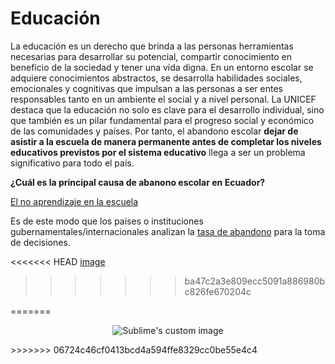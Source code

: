 # Educación  

La educación es un derecho que brinda a las personas herramientas necesarias para desarrollar su potencial, compartir conocimiento en beneficio de la sociedad y tener una vida digna. En un entorno escolar se adquiere conocimientos abstractos, se desarrolla habilidades sociales, emocionales y cognitivas que impulsan a las personas a ser entes responsables tanto en un ambiente el social y a nivel personal. La UNICEF destaca que la educación no solo es clave para el desarrollo individual, sino que también es un pilar fundamental para el progreso social y económico de las comunidades y países. Por tanto, el abandono escolar **dejar de asistir a la escuela de manera permanente antes de completar los niveles educativos previstos por el sistema educativo** llega a ser un problema significativo para todo el país.


**¿Cuál es la principal causa de abanono escolar en Ecuador?**

[El no aprendizaje en la escuela](Texto.md)

Es de este modo que los países o instituciones gubernamentales/internacionales analizan la [tasa de abandono](https://github.com/Mariuxi17/Proyecto_final/blob/1303a11e702a4260c49f66c5e2862a155e7bf6bb/3_Tasa_de_abandono.md) para la toma de decisiones.

<<<<<<< HEAD
[image](https://github.com/user-attachments/assets/a4a45cc7-7433-497f-b5b1-b255628e2c4a)
>>>>>>> ba47c2a3e809ecc5091a886980bc826fe670204c

=======
<p align="center">
  <img src="https://github.com/user-attachments/assets/343bfcf9-5963-4fed-88f2-cfb4caeca744?raw=true" alt="Sublime's custom image"/>
</p>
>>>>>>> 06724c46cf0413bcd4a594ffe8329cc0be55e4c4
